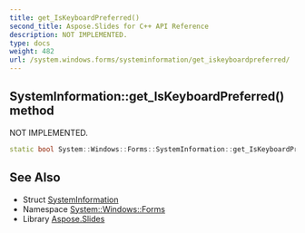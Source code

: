 ```yaml
---
title: get_IsKeyboardPreferred()
second_title: Aspose.Slides for C++ API Reference
description: NOT IMPLEMENTED.
type: docs
weight: 482
url: /system.windows.forms/systeminformation/get_iskeyboardpreferred/
---
```

## SystemInformation::get_IsKeyboardPreferred() method


NOT IMPLEMENTED.

```cpp
static bool System::Windows::Forms::SystemInformation::get_IsKeyboardPreferred()
```


## See Also

* Struct [SystemInformation](../)
* Namespace [System::Windows::Forms](../../)
* Library [Aspose.Slides](../../../)